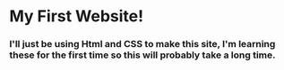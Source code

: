 <h1>
  My First Website!
</h1>

<h3>
  I'll just be using Html and CSS to make this site, I'm learning these for the first time so this will probably take a long time. 
</h3>
